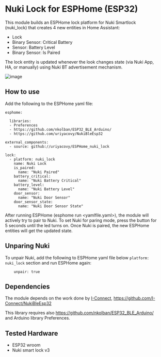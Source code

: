 # Nuki Lock for ESPHome (ESP32)
This module builds an ESPHome lock platform for Nuki Smartlock (nuki_lock) that creates 4 new entities in Home Assistant:
- Lock 
- Binary Sensor: Critical Battery 
- Sensor: Battery Level
- Binary Sensor: Is Paired 

The lock entity is updated whenever the look changes state (via Nuki App, HA, or manually) using Nuki BT advertisement mechanism.

![image](https://user-images.githubusercontent.com/74111540/182619954-930b6c6c-99c8-4ece-a4e3-5fc43460110a.png)

## How to use
Add the following to the ESPHome yaml file:

```
esphome:

  libraries:
  - Preferences
  - https://github.com/nkolban/ESP32_BLE_Arduino/
  - https://github.com/uriyacovy/NukiBleEsp32

external_components:
  - source: github://uriyacovy/ESPHome_nuki_lock

lock:
  - platform: nuki_lock
    name: Nuki Lock
    is_paired: 
      name: "Nuki Paired"
    battery_critical:
      name: "Nuki Battery Critical"
    battery_level:
      name: "Nuki Battery Level"
    door_sensor:
      name: "Nuki Door Sensor"
    door_sensor_state:
      name: "Nuki Door Sensor State"
```

After running ESPHome (esphome run <yamlfile.yaml>), the module will actively try to pair to Nuki.
To set Nuki for paring mode, press the button for 5 seconds until the led turns on.
Once Nuki is paired, the new ESPHome entities will get the updated state.

## Unparing Nuki
To unpair Nuki, add the following to ESPHome yaml file below `platform: nuki_lock` section and run ESPHome again:
```
    unpair: true
```

## Dependencies
The module depends on the work done by [I-Connect](https://github.com/I-Connect), https://github.com/I-Connect/NukiBleEsp32

This library requires also https://github.com/nkolban/ESP32_BLE_Arduino/ and Arduino library Preferences.

## Tested Hardware
- ESP32 wroom
- Nuki smart lock v3

